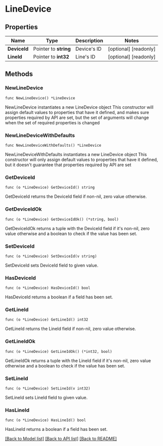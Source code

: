 # LineDevice

## Properties

Name | Type | Description | Notes
------------ | ------------- | ------------- | -------------
**DeviceId** | Pointer to **string** | Device&#39;s ID | [optional] [readonly]
**LineId** | Pointer to **int32** | Line&#39;s ID | [optional] [readonly]

## Methods

### NewLineDevice

`func NewLineDevice() *LineDevice`

NewLineDevice instantiates a new LineDevice object
This constructor will assign default values to properties that have it defined,
and makes sure properties required by API are set, but the set of arguments
will change when the set of required properties is changed

### NewLineDeviceWithDefaults

`func NewLineDeviceWithDefaults() *LineDevice`

NewLineDeviceWithDefaults instantiates a new LineDevice object
This constructor will only assign default values to properties that have it defined,
but it doesn't guarantee that properties required by API are set

### GetDeviceId

`func (o *LineDevice) GetDeviceId() string`

GetDeviceId returns the DeviceId field if non-nil, zero value otherwise.

### GetDeviceIdOk

`func (o *LineDevice) GetDeviceIdOk() (*string, bool)`

GetDeviceIdOk returns a tuple with the DeviceId field if it's non-nil, zero value otherwise
and a boolean to check if the value has been set.

### SetDeviceId

`func (o *LineDevice) SetDeviceId(v string)`

SetDeviceId sets DeviceId field to given value.

### HasDeviceId

`func (o *LineDevice) HasDeviceId() bool`

HasDeviceId returns a boolean if a field has been set.

### GetLineId

`func (o *LineDevice) GetLineId() int32`

GetLineId returns the LineId field if non-nil, zero value otherwise.

### GetLineIdOk

`func (o *LineDevice) GetLineIdOk() (*int32, bool)`

GetLineIdOk returns a tuple with the LineId field if it's non-nil, zero value otherwise
and a boolean to check if the value has been set.

### SetLineId

`func (o *LineDevice) SetLineId(v int32)`

SetLineId sets LineId field to given value.

### HasLineId

`func (o *LineDevice) HasLineId() bool`

HasLineId returns a boolean if a field has been set.

[[Back to Model list]](../README.md#documentation-for-models) [[Back to API list]](../README.md#documentation-for-api-endpoints) [[Back to README]](../README.md)
